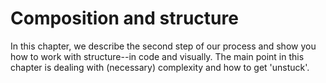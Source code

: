 # Composition and structure

In this chapter, we describe the second step of our process and show you how to work with structure--in code and visually. The main point in this chapter is dealing with (necessary) complexity and how to get 'unstuck'.